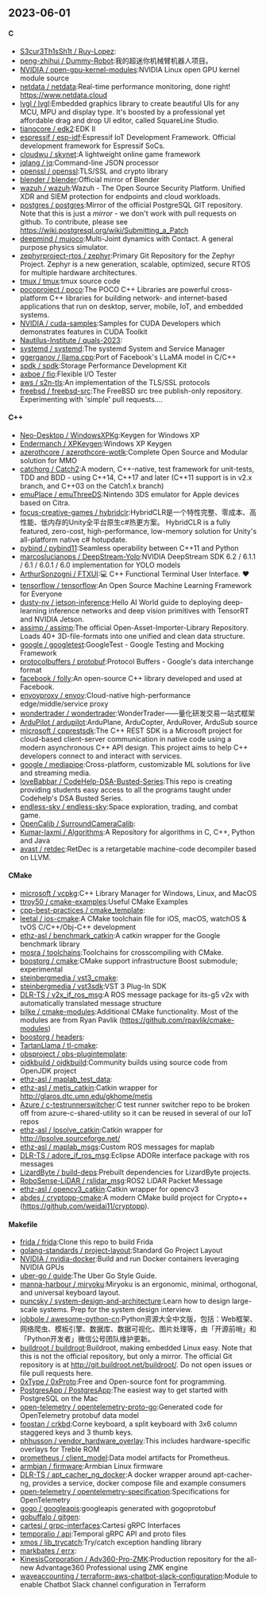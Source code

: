 ## 2023-06-01

#### C
* [S3cur3Th1sSh1t / Ruy-Lopez](https://github.com/S3cur3Th1sSh1t/Ruy-Lopez):
* [peng-zhihui / Dummy-Robot](https://github.com/peng-zhihui/Dummy-Robot):我的超迷你机械臂机器人项目。
* [NVIDIA / open-gpu-kernel-modules](https://github.com/NVIDIA/open-gpu-kernel-modules):NVIDIA Linux open GPU kernel module source
* [netdata / netdata](https://github.com/netdata/netdata):Real-time performance monitoring, done right! https://www.netdata.cloud
* [lvgl / lvgl](https://github.com/lvgl/lvgl):Embedded graphics library to create beautiful UIs for any MCU, MPU and display type. It's boosted by a professional yet affordable drag and drop UI editor, called SquareLine Studio.
* [tianocore / edk2](https://github.com/tianocore/edk2):EDK II
* [espressif / esp-idf](https://github.com/espressif/esp-idf):Espressif IoT Development Framework. Official development framework for Espressif SoCs.
* [cloudwu / skynet](https://github.com/cloudwu/skynet):A lightweight online game framework
* [jqlang / jq](https://github.com/jqlang/jq):Command-line JSON processor
* [openssl / openssl](https://github.com/openssl/openssl):TLS/SSL and crypto library
* [blender / blender](https://github.com/blender/blender):Official mirror of Blender
* [wazuh / wazuh](https://github.com/wazuh/wazuh):Wazuh - The Open Source Security Platform. Unified XDR and SIEM protection for endpoints and cloud workloads.
* [postgres / postgres](https://github.com/postgres/postgres):Mirror of the official PostgreSQL GIT repository. Note that this is just a *mirror* - we don't work with pull requests on github. To contribute, please see https://wiki.postgresql.org/wiki/Submitting_a_Patch
* [deepmind / mujoco](https://github.com/deepmind/mujoco):Multi-Joint dynamics with Contact. A general purpose physics simulator.
* [zephyrproject-rtos / zephyr](https://github.com/zephyrproject-rtos/zephyr):Primary Git Repository for the Zephyr Project. Zephyr is a new generation, scalable, optimized, secure RTOS for multiple hardware architectures.
* [tmux / tmux](https://github.com/tmux/tmux):tmux source code
* [pocoproject / poco](https://github.com/pocoproject/poco):The POCO C++ Libraries are powerful cross-platform C++ libraries for building network- and internet-based applications that run on desktop, server, mobile, IoT, and embedded systems.
* [NVIDIA / cuda-samples](https://github.com/NVIDIA/cuda-samples):Samples for CUDA Developers which demonstrates features in CUDA Toolkit
* [Nautilus-Institute / quals-2023](https://github.com/Nautilus-Institute/quals-2023):
* [systemd / systemd](https://github.com/systemd/systemd):The systemd System and Service Manager
* [ggerganov / llama.cpp](https://github.com/ggerganov/llama.cpp):Port of Facebook's LLaMA model in C/C++
* [spdk / spdk](https://github.com/spdk/spdk):Storage Performance Development Kit
* [axboe / fio](https://github.com/axboe/fio):Flexible I/O Tester
* [aws / s2n-tls](https://github.com/aws/s2n-tls):An implementation of the TLS/SSL protocols
* [freebsd / freebsd-src](https://github.com/freebsd/freebsd-src):The FreeBSD src tree publish-only repository. Experimenting with 'simple' pull requests....

#### C++
* [Neo-Desktop / WindowsXPKg](https://github.com/Neo-Desktop/WindowsXPKg):Keygen for Windows XP
* [Endermanch / XPKeygen](https://github.com/Endermanch/XPKeygen):Windows XP Keygen
* [azerothcore / azerothcore-wotlk](https://github.com/azerothcore/azerothcore-wotlk):Complete Open Source and Modular solution for MMO
* [catchorg / Catch2](https://github.com/catchorg/Catch2):A modern, C++-native, test framework for unit-tests, TDD and BDD - using C++14, C++17 and later (C++11 support is in v2.x branch, and C++03 on the Catch1.x branch)
* [emuPlace / emuThreeDS](https://github.com/emuPlace/emuThreeDS):Nintendo 3DS emulator for Apple devices based on Citra.
* [focus-creative-games / hybridclr](https://github.com/focus-creative-games/hybridclr):HybridCLR是一个特性完整、零成本、高性能、低内存的Unity全平台原生c#热更方案。 HybridCLR is a fully featured, zero-cost, high-performance, low-memory solution for Unity's all-platform native c# hotupdate.
* [pybind / pybind11](https://github.com/pybind/pybind11):Seamless operability between C++11 and Python
* [marcoslucianops / DeepStream-Yolo](https://github.com/marcoslucianops/DeepStream-Yolo):NVIDIA DeepStream SDK 6.2 / 6.1.1 / 6.1 / 6.0.1 / 6.0 implementation for YOLO models
* [ArthurSonzogni / FTXUI](https://github.com/ArthurSonzogni/FTXUI):💻
C++ Functional Terminal User Interface.
❤️
* [tensorflow / tensorflow](https://github.com/tensorflow/tensorflow):An Open Source Machine Learning Framework for Everyone
* [dusty-nv / jetson-inference](https://github.com/dusty-nv/jetson-inference):Hello AI World guide to deploying deep-learning inference networks and deep vision primitives with TensorRT and NVIDIA Jetson.
* [assimp / assimp](https://github.com/assimp/assimp):The official Open-Asset-Importer-Library Repository. Loads 40+ 3D-file-formats into one unified and clean data structure.
* [google / googletest](https://github.com/google/googletest):GoogleTest - Google Testing and Mocking Framework
* [protocolbuffers / protobuf](https://github.com/protocolbuffers/protobuf):Protocol Buffers - Google's data interchange format
* [facebook / folly](https://github.com/facebook/folly):An open-source C++ library developed and used at Facebook.
* [envoyproxy / envoy](https://github.com/envoyproxy/envoy):Cloud-native high-performance edge/middle/service proxy
* [wondertrader / wondertrader](https://github.com/wondertrader/wondertrader):WonderTrader——量化研发交易一站式框架
* [ArduPilot / ardupilot](https://github.com/ArduPilot/ardupilot):ArduPlane, ArduCopter, ArduRover, ArduSub source
* [microsoft / cpprestsdk](https://github.com/microsoft/cpprestsdk):The C++ REST SDK is a Microsoft project for cloud-based client-server communication in native code using a modern asynchronous C++ API design. This project aims to help C++ developers connect to and interact with services.
* [google / mediapipe](https://github.com/google/mediapipe):Cross-platform, customizable ML solutions for live and streaming media.
* [loveBabbar / CodeHelp-DSA-Busted-Series](https://github.com/loveBabbar/CodeHelp-DSA-Busted-Series):This repo is creating providing students easy access to all the programs taught under Codehelp's DSA Busted Series.
* [endless-sky / endless-sky](https://github.com/endless-sky/endless-sky):Space exploration, trading, and combat game.
* [OpenCalib / SurroundCameraCalib](https://github.com/OpenCalib/SurroundCameraCalib):
* [Kumar-laxmi / Algorithms](https://github.com/Kumar-laxmi/Algorithms):A Repository for algorithms in C, C++, Python and Java
* [avast / retdec](https://github.com/avast/retdec):RetDec is a retargetable machine-code decompiler based on LLVM.

#### CMake
* [microsoft / vcpkg](https://github.com/microsoft/vcpkg):C++ Library Manager for Windows, Linux, and MacOS
* [ttroy50 / cmake-examples](https://github.com/ttroy50/cmake-examples):Useful CMake Examples
* [cpp-best-practices / cmake_template](https://github.com/cpp-best-practices/cmake_template):
* [leetal / ios-cmake](https://github.com/leetal/ios-cmake):A CMake toolchain file for iOS, macOS, watchOS & tvOS C/C++/Obj-C++ development
* [ethz-asl / benchmark_catkin](https://github.com/ethz-asl/benchmark_catkin):A catkin wrapper for the Google benchmark library
* [mosra / toolchains](https://github.com/mosra/toolchains):Toolchains for crosscompiling with CMake.
* [boostorg / cmake](https://github.com/boostorg/cmake):CMake support infrastructure Boost submodule; experimental
* [steinbergmedia / vst3_cmake](https://github.com/steinbergmedia/vst3_cmake):
* [steinbergmedia / vst3sdk](https://github.com/steinbergmedia/vst3sdk):VST 3 Plug-In SDK
* [DLR-TS / v2x_if_ros_msg](https://github.com/DLR-TS/v2x_if_ros_msg):A ROS message package for its-g5 v2x with automatically translated message structure
* [bilke / cmake-modules](https://github.com/bilke/cmake-modules):Additional CMake functionality. Most of the modules are from Ryan Pavlik (https://github.com/rpavlik/cmake-modules)
* [boostorg / headers](https://github.com/boostorg/headers):
* [TartanLlama / tl-cmake](https://github.com/TartanLlama/tl-cmake):
* [obsproject / obs-plugintemplate](https://github.com/obsproject/obs-plugintemplate):
* [ojdkbuild / ojdkbuild](https://github.com/ojdkbuild/ojdkbuild):Community builds using source code from OpenJDK project
* [ethz-asl / maplab_test_data](https://github.com/ethz-asl/maplab_test_data):
* [ethz-asl / metis_catkin](https://github.com/ethz-asl/metis_catkin):Catkin wrapper for http://glaros.dtc.umn.edu/gkhome/metis
* [Azure / c-testrunnerswitcher](https://github.com/Azure/c-testrunnerswitcher):C test runner switcher repo to be broken off from azure-c-shared-utility so it can be reused in several of our IoT repos
* [ethz-asl / lpsolve_catkin](https://github.com/ethz-asl/lpsolve_catkin):Catkin wrapper for http://lpsolve.sourceforge.net/
* [ethz-asl / maplab_msgs](https://github.com/ethz-asl/maplab_msgs):Custom ROS messages for maplab
* [DLR-TS / adore_if_ros_msg](https://github.com/DLR-TS/adore_if_ros_msg):Eclipse ADORe interface package with ros messages
* [LizardByte / build-deps](https://github.com/LizardByte/build-deps):Prebuilt dependencies for LizardByte projects.
* [RoboSense-LiDAR / rslidar_msg](https://github.com/RoboSense-LiDAR/rslidar_msg):ROS2 LiDAR Packet Message
* [ethz-asl / opencv3_catkin](https://github.com/ethz-asl/opencv3_catkin):Catkin wrapper for opencv3
* [abdes / cryptopp-cmake](https://github.com/abdes/cryptopp-cmake):A modern CMake build project for Crypto++ (https://github.com/weidai11/cryptopp).

#### Makefile
* [frida / frida](https://github.com/frida/frida):Clone this repo to build Frida
* [golang-standards / project-layout](https://github.com/golang-standards/project-layout):Standard Go Project Layout
* [NVIDIA / nvidia-docker](https://github.com/NVIDIA/nvidia-docker):Build and run Docker containers leveraging NVIDIA GPUs
* [uber-go / guide](https://github.com/uber-go/guide):The Uber Go Style Guide.
* [manna-harbour / miryoku](https://github.com/manna-harbour/miryoku):Miryoku is an ergonomic, minimal, orthogonal, and universal keyboard layout.
* [puncsky / system-design-and-architecture](https://github.com/puncsky/system-design-and-architecture):Learn how to design large-scale systems. Prep for the system design interview.
* [jobbole / awesome-python-cn](https://github.com/jobbole/awesome-python-cn):Python资源大全中文版，包括：Web框架、网络爬虫、模板引擎、数据库、数据可视化、图片处理等，由「开源前哨」和「Python开发者」微信公号团队维护更新。
* [buildroot / buildroot](https://github.com/buildroot/buildroot):Buildroot, making embedded Linux easy. Note that this is not the official repository, but only a mirror. The official Git repository is at http://git.buildroot.net/buildroot/. Do not open issues or file pull requests here.
* [0xType / 0xProto](https://github.com/0xType/0xProto):Free and Open-source font for programming.
* [PostgresApp / PostgresApp](https://github.com/PostgresApp/PostgresApp):The easiest way to get started with PostgreSQL on the Mac
* [open-telemetry / opentelemetry-proto-go](https://github.com/open-telemetry/opentelemetry-proto-go):Generated code for OpenTelemetry protobuf data model
* [foostan / crkbd](https://github.com/foostan/crkbd):Corne keyboard, a split keyboard with 3x6 column staggered keys and 3 thumb keys.
* [phhusson / vendor_hardware_overlay](https://github.com/phhusson/vendor_hardware_overlay):This includes hardware-specific overlays for Treble ROM
* [prometheus / client_model](https://github.com/prometheus/client_model):Data model artifacts for Prometheus.
* [armbian / firmware](https://github.com/armbian/firmware):Armbian Linux firmware
* [DLR-TS / apt_cacher_ng_docker](https://github.com/DLR-TS/apt_cacher_ng_docker):A docker wrapper around apt-cacher-ng, provides a service, docker compose file and example consumers
* [open-telemetry / opentelemetry-specification](https://github.com/open-telemetry/opentelemetry-specification):Specifications for OpenTelemetry
* [gogo / googleapis](https://github.com/gogo/googleapis):googleapis generated with gogoprotobuf
* [gobuffalo / gitgen](https://github.com/gobuffalo/gitgen):
* [cartesi / grpc-interfaces](https://github.com/cartesi/grpc-interfaces):Cartesi gRPC Interfaces
* [temporalio / api](https://github.com/temporalio/api):Temporal gRPC API and proto files
* [xmos / lib_trycatch](https://github.com/xmos/lib_trycatch):Try/catch exception handling library
* [markbates / errx](https://github.com/markbates/errx):
* [KinesisCorporation / Adv360-Pro-ZMK](https://github.com/KinesisCorporation/Adv360-Pro-ZMK):Production repository for the all-new Advantage360 Professional using ZMK engine
* [waveaccounting / terraform-aws-chatbot-slack-configuration](https://github.com/waveaccounting/terraform-aws-chatbot-slack-configuration):Module to enable Chatbot Slack channel configuration in Terraform

